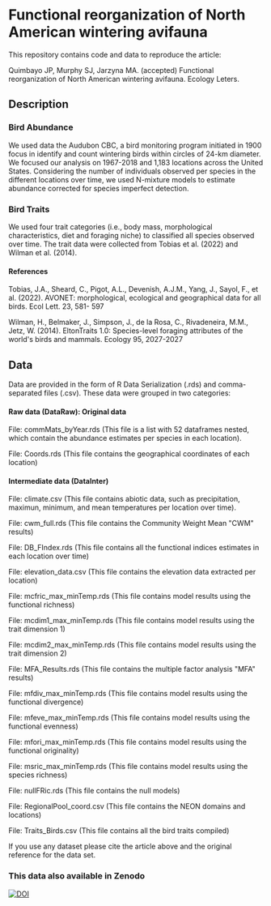# Functional reorganization of North American wintering avifauna

This repository contains code and data to reproduce the article: 


Quimbayo JP, Murphy SJ, Jarzyna MA. (accepted) Functional reorganization of North American wintering avifauna. Ecology Leters. 

## Description 

### Bird Abundance

We used data the Audubon CBC, a bird monitoring program initiated in 1900 focus in identify and count wintering birds within circles of 24-km diameter. We focused our analysis on 1967-2018 and 1,183 locations across the United States. Considering the number of individuals observed per species in the different locations over time, we used N-mixture models to estimate abundance corrected for species imperfect detection. 

### Bird Traits

We used four trait categories (i.e., body mass, morphological characteristics, diet and foraging niche) to classified all species observed over time. The trait data were collected from Tobias et al. (2022) and Wilman et al. (2014).

#### References 

Tobias, J.A., Sheard, C., Pigot, A.L., Devenish, A.J.M., Yang, J., Sayol, F., et al.     (2022). AVONET: morphological, ecological and geographical data for all birds. Ecol Lett. 23, 581- 597

Wilman, H., Belmaker, J., Simpson, J., de la Rosa, C., Rivadeneira, M.M., Jetz, W. (2014). EltonTraits 1.0: Species-level foraging attributes of the world's birds and mammals. Ecology 95, 2027-2027

## Data

Data are provided in the form of R Data Serialization (.rds) and comma-separated files (.csv). These data were grouped in two categories: 


#### Raw data (DataRaw): Original data 


File: commMats_byYear.rds (This file is a list with 52 dataframes nested, which contain the abundance estimates per species in each location).

File: Coords.rds (This file contains the geographical coordinates of each location)


#### Intermediate data (DataInter)

File: climate.csv (This file contains abiotic data, such as precipitation, maximun, minimum, and mean temperatures per location over time).

File: cwm_full.rds (This file contains the Community Weight Mean "CWM" results)

File: DB_FIndex.rds (This file contains all the functional indices estimates in each location over time)

File: elevation_data.csv (This file contains the elevation data extracted per location)

File: mcfric_max_minTemp.rds (This file contains model results using the functional richness)

File: mcdim1_max_minTemp.rds (This file contains model results using the trait dimension 1)

File: mcdim2_max_minTemp.rds (This file contains model results using the trait dimension 2)

File: MFA_Results.rds (This file contains the multiple factor analysis "MFA" results)

File: mfdiv_max_minTemp.rds (This file contains model results using the functional divergence)

File: mfeve_max_minTemp.rds (This file contains model results using the functional evenness)

File: mfori_max_minTemp.rds (This file contains model results using the functional originality)

File: msric_max_minTemp.rds (This file contains model results using the species richness)

File: nullFRic.rds (This file contains the null models)

File: RegionalPool_coord.csv (This file contains the NEON domains and locations)

File: Traits_Birds.csv (This file contains all the bird traits compiled)

If you use any dataset please cite the article above and the original reference for the data set.

### This data also available in Zenodo 
[![DOI](https://zenodo.org/records/10870734)](https://zenodo.org/records/10870734)
